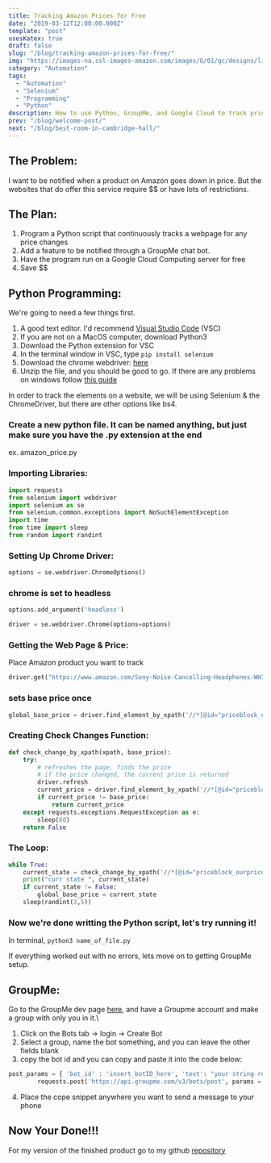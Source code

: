```yaml
---
title: Tracking Amazon Prices for Free
date: "2019-03-12T12:00:00.000Z"
template: "post"
usesKatex: true
draft: false
slug: "/blog/tracking-amazon-prices-for-free/"
img: "https://images-na.ssl-images-amazon.com/images/G/01/gc/designs/livepreview/amazon_dkblue_noto_email_v2016_us-main._CB468775337_.png"
category: "Automation"
tags:
  - "Automation"
  - "Selenium"
  - "Programming"
  - "Python"
description: How to use Python, GroupMe, and Google Cloud to track pricing changes on Amazon.
prev: "/blog/welcome-post/"
next: "/blog/best-room-in-cambridge-hall/"
---
```


The Problem:
------------

I want to be notified when a product on Amazon goes down in price. But the websites that do offer this service require $$ or have lots of restrictions.

The Plan:
---------
1.  Program a Python script that continuously tracks a webpage for any price changes
2.  Add a feature to be notified through a GroupMe chat bot.
3.  Have the program run on a Google Cloud Computing server for free
4.  Save $$

Python Programming:
-------------------

We're going to need a few things first.

1.  A good text editor. I'd recommend [Visual Studio Code](https://code.visualstudio.com/) (VSC)
2.  If you are not on a MacOS computer, download Python3
3.  Download the Python extension for VSC
4.  In the terminal window in VSC, type `pip install selenium`
5.  Download the chrome webdriver: [here](https://chromedriver.storage.googleapis.com/index.html?path=73.0.3683.20/)
6.  Unzip the file, and you should be good to go. If there are any problems on windows follow [this guide](http://jonathansoma.com/lede/foundations-2018/classes/selenium/selenium-windows-install/)

In order to track the elements on a website, we will be using Selenium & the ChromeDriver, but there are other options like bs4. 

### Create a new python file. It can be named anything, but just make sure you have the .py extension at the end

ex. amazon_price.py

### Importing Libraries:
```python
import requests
from selenium import webdriver
import selenium as se
from selenium.common.exceptions import NoSuchElementException  
import time
from time import sleep
from random import randint
```
### Setting Up Chrome Driver:
```python
options = se.webdriver.ChromeOptions()
```
### chrome is set to headless
```python
options.add_argument('headless')

driver = se.webdriver.Chrome(options=options)
```
### Getting the Web Page & Price:

Place Amazon product you want to track
```python
driver.get("https://www.amazon.com/Sony-Noise-Cancelling-Headphones-WH1000XM3/dp/B07G4MNFS1/ref=sr_1_2?crid=N5OCS4NJDH4M&keywords=sony+wh-1000xm3&qid=1551040801&s=gateway&sprefix=sony+%2Caps%2C120&sr=8-2")
```
### sets base price once
```python
global_base_price = driver.find_element_by_xpath('//*[@id="priceblock_ourprice"]').text
```
### Creating Check Changes Function:
```python
def check_change_by_xpath(xpath, base_price):
    try:
        # refreshes the page, finds the price
        # if the price changed, the current price is returned
        driver.refresh
        current_price = driver.find_element_by_xpath('//*[@id="priceblock_ourprice"]').text
        if current_price != base_price:
            return current_price
    except requests.exceptions.RequestException as e:
        sleep(60)
    return False
```
### The Loop:
```python
while True:
    current_state = check_change_by_xpath('//*[@id="priceblock_ourprice"]', global_base_price)
    print("curr state ", current_state)
    if current_state != False:
        global_base_price = current_state
    sleep(randint(3,5))
```
### Now we're done writting the Python script, let's try running it!

In terminal, `python3 name_of_file.py`

If everything worked out with no errors, lets move on to getting GroupMe setup.

GroupMe:
--------
Go to the GroupMe dev page [here](https://dev.groupme.com/), and have a Groupme account and make a group with only you in it.\
1. Click on the Bots tab -> login -> Create Bot 
2. Select a group, name the bot something, and you can leave the other fields blank
3. copy the bot id and you can copy and paste it into the code below: 
```python
post_params = { 'bot_id' : 'insert_botID_here', 'text': "your string response" }
        requests.post('https://api.groupme.com/v3/bots/post', params = post_params)
```
4. Place the cope snippet anywhere you want to send a message to your phone

Now Your Done!!!
----------------

For my version of the finished product go to my github [repository](https://github.com/peterchun2000/amazonBot)

